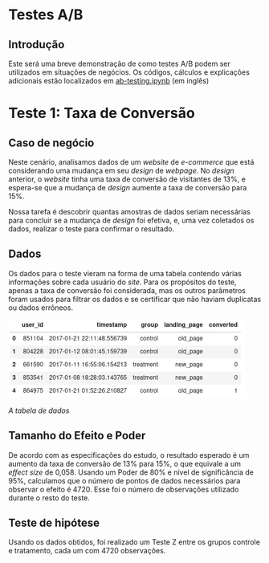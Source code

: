 # Testes A/B
## Introdução
Este será uma breve demonstração de como testes A/B podem ser utilizados em situações de negócios. Os códigos, cálculos e explicações adicionais estão localizados em [ab-testing.ipynb](https://github.com/brenosakaguti/ab-testing-study/blob/main/ab-testing.ipynb) (em inglês)

# Teste 1: Taxa de Conversão
## Caso de negócio
Neste cenário, analisamos dados de um *website* de *e-commerce* que está considerando uma mudança em seu *design* de *webpage*. No *design* anterior, o *website* tinha uma taxa de conversão de visitantes de 13%, e espera-se que a mudança de *design* aumente a taxa de conversão para 15%.

Nossa tarefa é descobrir quantas amostras de dados seriam necessárias para concluir se a mudança de *design* foi efetiva, e, uma vez coletados os dados, realizar o teste para confirmar o resultado.

## Dados
Os dados para o teste vieram na forma de uma tabela contendo várias informações sobre cada usuário do *site*. Para os propósitos do teste, apenas a taxa de conversão foi considerada, mas os outros parâmetros foram usados para filtrar os dados e se certificar que não haviam duplicatas ou dados errôneos.

![tabela de dados](/images/tabela1.png)

*A tabela de dados*

## Tamanho do Efeito e Poder
De acordo com as especificações do estudo, o resultado esperado é um aumento da taxa de conversão de 13% para 15%, o que equivale a um *effect size* de 0,058. Usando um Poder de 80% e nível de significância de 95%, calculamos que o número de pontos de dados necessários para observar o efeito é 4720. Esse foi o número de observações utilizado durante o resto do teste.

## Teste de hipótese
Usando os dados obtidos, foi realizado um Teste Z entre os grupos controle e tratamento, cada um com 4720 observações.
